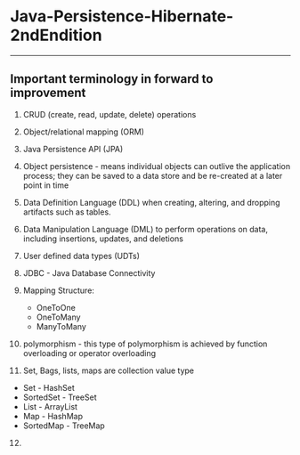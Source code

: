 # Java-Persistence-Hibernate-2ndEndition

----
## Important terminology in forward to improvement  
1. CRUD (create, read, update, delete) operations 
2. Object/relational mapping (ORM)
3. Java Persistence API (JPA)
4. Object persistence - means individual objects can outlive the application process; they can be saved to a data store and be re-created at a later point in time
5. Data Definition Language (DDL) when creating, altering, and dropping artifacts such as tables.
6. Data Manipulation Language (DML) to perform operations on data, including insertions, updates, and deletions
7. User defined data types (UDTs)
8. JDBC - Java Database Connectivity
9. Mapping Structure: 
   - OneToOne
   - OneToMany
   - ManyToMany
10.  polymorphism - this type of polymorphism is achieved by function overloading or operator overloading

11.  Set, Bags, lists, maps are collection value type
   - Set - HashSet
   - SortedSet - TreeSet
   - List - ArrayList
   - Map - HashMap
   - SortedMap - TreeMap

12.  
